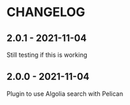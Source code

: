 CHANGELOG
=========

2.0.1 - 2021-11-04
------------------

Still testing if this is working

2.0.0 - 2021-11-04
------------------

Plugin to use Algolia search with Pelican

